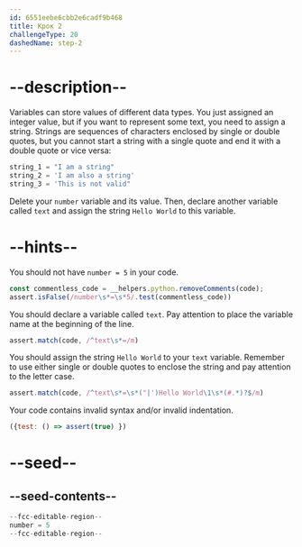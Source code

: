 ```yaml
---
id: 6551eebe6cbb2e6cadf9b468
title: Крок 2
challengeType: 20
dashedName: step-2
---
```


# --description--

Variables can store values of different data types. You just assigned an integer value, but if you want to represent some text, you need to assign a string. Strings are sequences of characters enclosed by single or double quotes, but you cannot start a string with a single quote and end it with a double quote or vice versa:

```py
string_1 = "I am a string"
string_2 = 'I am also a string'
string_3 = 'This is not valid"
```

Delete your `number` variable and its value. Then, declare another variable called `text` and assign the string `Hello World` to this variable.

# --hints--

You should not have `number = 5` in your code.

```js
const commentless_code = __helpers.python.removeComments(code);
assert.isFalse(/number\s*=\s*5/.test(commentless_code))
```

You should declare a variable called `text`. Pay attention to place the variable name at the beginning of the line.

```js
assert.match(code, /^text\s*=/m)
```

You should assign the string `Hello World` to your `text` variable. Remember to use either single or double quotes to enclose the string and pay attention to the letter case.

```js
assert.match(code, /^text\s*=\s*("|')Hello World\1\s*(#.*)?$/m)
```

Your code contains invalid syntax and/or invalid indentation.

```js
({test: () => assert(true) })
```

# --seed--

## --seed-contents--

```py
--fcc-editable-region--
number = 5
--fcc-editable-region--
```
